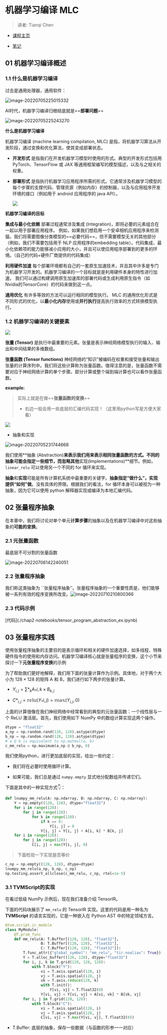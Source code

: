 # 机器学习编译 MLC

> 讲者: Tianqi Chen

* [课程主页](https://mlc.ai/summer22-zh/)

* [笔记](https://mlc.ai/zh/chapter_introduction/index.html)

## 01 机器学习编译概述

### 1.1 什么是机器学习编译

过去是通用处理器，通用软件：

![image-20220705225015332](https://s2.loli.net/2022/07/05/RKyZduBoScjaWVg.png)

AI时代，机器学习编译归根结底就是==**部署问题**==

![image-20220705225243270](https://s2.loli.net/2022/07/05/d2XJa8SvN5lARBb.png)



**什么是机器学习编译**

机器学习编译 (machine learning compilation, MLC) 是指，将机器学习算法从开发阶段，通过变换和优化算法，使其变成部署状态。

* **开发形式** 是指我们在开发机器学习模型时使用的形式。典型的开发形式包括用 PyTorch、TensorFlow 或 JAX 等通用框架编写的模型描述，以及与之相关的权重。

* **部署形式** 是指执行机器学习应用程序所需的形式。它通常涉及机器学习模型的每个步骤的支撑代码、管理资源（例如内存）的控制器，以及与应用程序开发环境的接口（例如用于 android 应用程序的 java API）。

  ![](https://mlc.ai/zh/_images/dev-deploy-form.png)



**机器学习编译的目标**

**集成与最小化依赖** 部署过程通常涉及集成 (Integration)，即将必要的元素组合在一起以用于部署应用程序。 例如，如果我们想启用一个安卓相机应用程序来检测猫，我们将需要图像分类模型的==必要代码==，但不需要模型无关的其他部分（例如，我们不需要包括用于 NLP 应用程序的embedding table）。代码集成、最小化依赖项的能力能够减小应用的大小，并且可以使应用程序部署到的更多的环境。（自己的代码+硬件厂商提供的代码集成）

**利用硬件加速** 每个部署环境都有自己的一套原生加速技术，并且其中许多是专门为机器学习开发的。机器学习编译的一个目标就是是利用硬件本身的特性进行加速。 我们可以通过构建调用原生加速库的部署代码或生成利用原生指令（如 Nvidia的TensorCore）的代码来做到这一点。

**通用优化** 有许多等效的方法可以运行相同的模型执行。 MLC 的通用优化形式是不同形式的优化，以**最小化内存**使用或**并行执行**提高执行效率的方式转换模型执行。

### 1.2 机器学习编译的关键要素

![](https://mlc.ai/zh/_images/mlc-elements.png)

**张量 (Tensor)** 是执行中最重要的元素。张量是表示神经网络模型执行的输入、输出和中间结果的多维数组。

**张量函数 (Tensor functions)** 神经网络的“知识”被编码在权重和接受张量和输出张量的计算序列中。我们将这些计算称为张量函数。值得注意的是，张量函数不需要对应于神经网络计算的单个步骤。部分计算或整个端到端计算也可以看作张量函数。

**example:**

> 实际上就是在做==**张量函数的变换**==
>
> * 右边一般会用一些底层的汇编代码实现！（这里用python写是方便大家看）

![](https://s2.loli.net/2022/07/05/ot2a1sJ6r3czZSP.png)

* 抽象和实现

![image-20220705231744668](https://s2.loli.net/2022/07/05/Bcj9z48OPiv7wMR.png)

我们使用**抽象 (Abstraction)**来表示我们用来表示相同张量函数的方式。不同的抽象可能会指定一些细节，而忽略其他**实现(Implementations)**细节。例如，`linear_relu` 可以使用另一个不同的 for 循环来实现。

**抽象**和**实现**可能是所有计算机系统中最重要的关键字。**抽象指定“做什么”，实现提供“如何”做**。没有具体的界限。根据我们的看法，for 循环本身可以被视为一种抽象，因为它可以使用 python 解释器实现或编译为本地汇编代码。



## 02 张量程序抽象

在本章中，我们将讨论对单个单元**计算步骤**的抽象以及在机器学习编译中对这些抽象的**可能的变换**。

### 2.1 元张量函数

最底层不可分割的张量函数

![image-20220706142240051](https://s2.loli.net/2022/07/06/fOL9AhrB1UbvxgD.png)

### 2.2 张量程序抽象

我们称这类抽象为 ``张量程序抽象’’。张量程序抽象的一个重要性质是，他们能够被一系列有效的程序变换所改变。![image-20220710210800366](https://s2.loli.net/2022/07/10/hx7lqZtsKcoQjMv.png)



### 2.3 代码示例

[代码](./chap2 notebooks/tensor_program_abstraction_ex.ipynb)



## 03 张量程序实践

使用张量程序抽象的主要目的是表示循环和相关的硬件加速选择，如多线程、特殊硬件指令的使用和内存访问。机器学习编译核心就是张量程序的变换，这个小节来探讨一下**元张量程序变换**的示例

为了帮助我们更好地解释，我们用下面的张量计算作为示例。具体地，对于两个大小为 $128 \times 128$ 的矩阵 A 和 B，我们进行如下两步的张量计算。

* $Y_{i, j} = \sum*_k A_*{i, k} \times B_{k, j}$

*  $C*_{i, j} = \mathbb{relu}(Y_*{i, j}) = \mathbb{max}(Y_{i, j}, 0)$

上面的计算很像在我们神经网络中经常看到的典型的元张量函数：一个线性层与一个 ReLU 激活层。首先，我们使用如下 NumPy 中的数组计算实现这两个操作。

```python
dtype = "float32"
a_np = np.random.rand(128, 128).astype(dtype)
b_np = np.random.rand(128, 128).astype(dtype)
# a @ b is equivalent to np.matmul(a, b)
c_mm_relu = np.maximum(a_np @ b_np, 0)
```

我们使用python，进行更加底层的实现，给出一些约定：

*  我们将在必要时使用循环计算。

* 如果可能，我们总是通过 `numpy.empty` 显式地分配数组并传递它们。

下面是其中的一种实现方式👇：

```python
def lnumpy_mm_relu(A: np.ndarray, B: np.ndarray, C: np.ndarray):
    Y = np.empty((128, 128), dtype="float32")
    for i in range(128):
        for j in range(128):
            for k in range(128):
                if k == 0:
                    Y[i, j] = 0
                Y[i, j] = Y[i, j] + A[i, k] * B[k, j]
    for i in range(128):
        for j in range(128):
            C[i, j] = max(Y[i, j], 0)
```

> 下面检验一下实现是否等价

```python
c_np = np.empty((128, 128), dtype=dtype)
lnumpy_mm_relu(a_np, b_np, c_np)
np.testing.assert_allclose(c_mm_relu, c_np, rtol=1e-5)
```

### 3.1 TVMScript的实现

在看过低级 NumPy 示例后，现在我们准备介绍 TensorIR。

下面的代码块展示了 `mm_relu` 的 TensorIR 实现。这里的代码是用一种名为 **TVMScript** 的语言实现的，它是一种嵌入在 Python AST 中的特定领域方言。

```python
@tvm.script.ir_module
class MyModule:
    @T.prim_func
    def mm_relu(A: T.Buffer[(128, 128), "float32"],
                B: T.Buffer[(128, 128), "float32"],
                C: T.Buffer[(128, 128), "float32"]):
        T.func_attr({"global_symbol": "mm_relu", "tir.noalias": True})
        Y = T.alloc_buffer((128, 128), dtype="float32")
        for i, j, k in T.grid(128, 128, 128):
            with T.block("Y"):
                vi = T.axis.spatial(128, i)
                vj = T.axis.spatial(128, j)
                vk = T.axis.reduce(128, k)
                with T.init():
                    Y[vi, vj] = T.float32(0)
                Y[vi, vj] = Y[vi, vj] + A[vi, vk] * B[vk, vj]
        for i, j in T.grid(128, 128):
            with T.block("C"):
                vi = T.axis.spatial(128, i)
                vj = T.axis.spatial(128, j)
                C[vi, vj] = T.max(Y[vi, vj], T.float32(0))
```

* T.Buffer: 底层的抽象，保存一些数据（与函数的形参一一对应）

